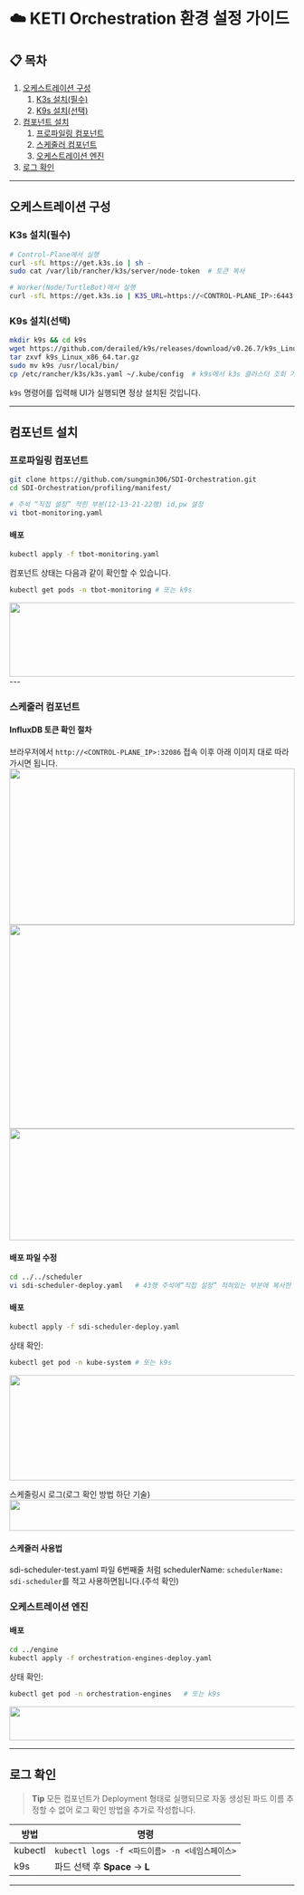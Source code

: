# ☁️ KETI Orchestration 환경 설정 가이드


## 📋 목차

1. [오케스트레이션 구성](#오케스트레이션-구성)
   1. [K3s 설치(필수)](#k3s-설치필수-)
   2. [K9s 설치(선택)](#k9s-설치선택-)
2. [컴포넌트 설치](#컴포넌트-설치)
   1. [프로파일링 컴포넌트](#프로파일링-컴포넌트-)
   2. [스케줄러 컴포넌트](#스케줄러-컴포넌트-)
   3. [오케스트레이션 엔진](#오케스트레이션-엔진-)
3. [로그 확인](#로그-확인)

---

## 오케스트레이션 구성

### K3s 설치(필수)&#x20;

```bash
# Control‑Plane에서 실행
curl -sfL https://get.k3s.io | sh -
sudo cat /var/lib/rancher/k3s/server/node-token  # 토큰 복사

# Worker(Node/TurtleBot)에서 실행
curl -sfL https://get.k3s.io | K3S_URL=https://<CONTROL‑PLANE_IP>:6443 K3S_TOKEN=<CONTROL‑PLANE_TOKEN> sh -
```

### K9s 설치(선택)&#x20;

```bash
mkdir k9s && cd k9s
wget https://github.com/derailed/k9s/releases/download/v0.26.7/k9s_Linux_x86_64.tar.gz
tar zxvf k9s_Linux_x86_64.tar.gz
sudo mv k9s /usr/local/bin/
cp /etc/rancher/k3s/k3s.yaml ~/.kube/config  # k9s에서 k3s 클러스터 조회 가능
```

`k9s` 명령어를 입력해 UI가 실행되면 정상 설치된 것입니다.

---

## 컴포넌트 설치

### 프로파일링 컴포넌트&#x20;

```bash
git clone https://github.com/sungmin306/SDI-Orchestration.git
cd SDI-Orchestration/profiling/manifest/

# 주석 “직접 설정” 적힌 부분(12·13·21·22행) id,pw 설정
vi tbot-monitoring.yaml
```

#### 배포

```bash
kubectl apply -f tbot-monitoring.yaml
```

컴포넌트 상태는 다음과 같이 확인할 수 있습니다.

```bash
kubectl get pods -n tbot-monitoring # 또는 k9s
```

<img src="https://github.com/user-attachments/assets/aadcf3e1-9559-4a5f-856a-77d2cc46bf3e" width="748" height="131"/>
---

### 스케줄러 컴포넌트&#x20;

#### InfluxDB 토큰 확인 절차

 브라우저에서 `http://<CONTROL‑PLANE_IP>:32086` 접속 이후 아래 이미지 대로 따라가시면 됩니다.
<img src="https://github.com/user-attachments/assets/bd9fa5b8-2ce1-4704-a9cd-590c889259ed" width="504" height="276"/>
<img src="https://github.com/user-attachments/assets/d9e2fdf1-e38a-4c3a-a3d1-0e9dea6f1261" width="540" height="360"/>
<img src="https://github.com/user-attachments/assets/df99a4c5-32d4-400e-bd7d-6a42f018b341" width="574" height="197"/>

#### 배포 파일 수정

```bash
cd ../../scheduler
vi sdi-scheduler-deploy.yaml   # 43행 주석에“직접 설정” 적혀있는 부분에 복사한 토큰 값 넣기
```

#### 배포

```bash
kubectl apply -f sdi-scheduler-deploy.yaml
```

상태 확인:

```bash
kubectl get pod -n kube-system # 또는 k9s
```
<img src="https://github.com/user-attachments/assets/ff5c0f17-8394-4487-932e-1e90a319f122" width="567" height="186"/>



스케줄링시 로그(로그 확인 방법 하단 기술)
<img src="https://github.com/user-attachments/assets/9ef7b440-9236-412a-9f19-db619aaa80d8" width="867" height="55"/>


#### 스케줄러 사용법
sdi-scheduler-test.yaml 파일 6번째줄 처럼 schedulerName: `schedulerName: sdi-scheduler`를 적고 사용하면됩니다.(주석 확인)


### 오케스트레이션 엔진&#x20;

#### 배포
```bash
cd ../engine
kubectl apply -f orchestration-engines-deploy.yaml

```

상태 확인:
```bash
kubectl get pod -n orchestration-engines   # 또는 k9s
```
<img src="https://github.com/user-attachments/assets/06315652-55db-4e3f-abb3-a73b3b4c914b" width="512" height="60"/>

---

## 로그 확인&#x20;
> **Tip** 모든 컴포넌트가 Deployment 형태로 실행되므로 자동 생성된 파드 이름 추정할 수 없어 로그 확인 방법을 추가로 작성합니다.

| 방법      | 명령                                   |
| ------- | ------------------------------------ |
| kubectl | `kubectl logs -f <파드이름> -n <네임스페이스>` |
| k9s     | 파드 선택 후 **Space** → **L**            |

---



